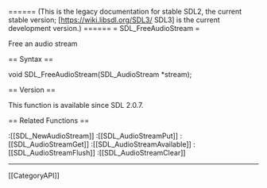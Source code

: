 ====== (This is the legacy documentation for stable SDL2, the current stable version; [https://wiki.libsdl.org/SDL3/ SDL3] is the current development version.) ======
= SDL_FreeAudioStream =

Free an audio stream 

== Syntax ==

<syntaxhighlight lang='c'>
void SDL_FreeAudioStream(SDL_AudioStream *stream);
</syntaxhighlight>

== Version ==

This function is available since SDL 2.0.7.

== Related Functions ==

:[[SDL_NewAudioStream]]
:[[SDL_AudioStreamPut]]
:[[SDL_AudioStreamGet]]
:[[SDL_AudioStreamAvailable]]
:[[SDL_AudioStreamFlush]]
:[[SDL_AudioStreamClear]]

----
[[CategoryAPI]]


